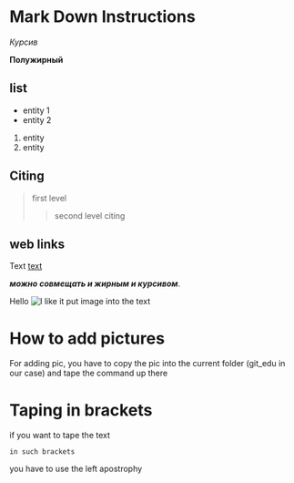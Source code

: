 # Mark Down Instructions

*Курсив*

**Полужирный**

## list 

* entity 1
* entity 2

1. entity
2. entity

## Citing
> first level
>> second level
citing

## web links

Text [text](link)

_**можно совмещать и жирным и курсивом**_.

Hello
![I like it](coswick.png)
put image into the text


# How to add pictures

For adding pic, you have to copy the pic into the current folder (git_edu in our case) and tape the command up there

# Taping in brackets
if you want to tape the text 
``````
in such brackets
``````
you have to use the left apostrophy

